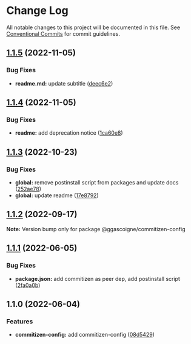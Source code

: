 # Change Log

All notable changes to this project will be documented in this file.
See [Conventional Commits](https://conventionalcommits.org) for commit guidelines.

## [1.1.5](https://github.com/ggascoigne/shareable-configs/compare/@ggascoigne/commitizen-config@1.1.4...@ggascoigne/commitizen-config@1.1.5) (2022-11-05)

### Bug Fixes

- **readme.md:** update subtitle ([deec6e2](https://github.com/ggascoigne/shareable-configs/commit/deec6e206ca3c420a6997acd18fe4ecdfaf32cb0))

## [1.1.4](https://github.com/ggascoigne/shareable-configs/compare/@ggascoigne/commitizen-config@1.1.3...@ggascoigne/commitizen-config@1.1.4) (2022-11-05)

### Bug Fixes

- **readme:** add deprecation notice ([1ca60e8](https://github.com/ggascoigne/shareable-configs/commit/1ca60e8adfe3d142fa68f63535294f453da3b276))

## [1.1.3](https://github.com/ggascoigne/shareable-configs/compare/@ggascoigne/commitizen-config@1.1.2...@ggascoigne/commitizen-config@1.1.3) (2022-10-23)

### Bug Fixes

- **global:** remove postinstall script from packages and update docs ([252ae78](https://github.com/ggascoigne/shareable-configs/commit/252ae787ec89902f130ee28d2af63255fdfabb4d))
- **global:** update readme ([17e8792](https://github.com/ggascoigne/shareable-configs/commit/17e879243244bf28136e24deef02522147abe451))

## [1.1.2](https://github.com/ggascoigne/shareable-configs/compare/@ggascoigne/commitizen-config@1.1.1...@ggascoigne/commitizen-config@1.1.2) (2022-09-17)

**Note:** Version bump only for package @ggascoigne/commitizen-config

## [1.1.1](https://github.com/ggascoigne/shareable-configs/compare/@ggascoigne/commitizen-config@1.1.0...@ggascoigne/commitizen-config@1.1.1) (2022-06-05)

### Bug Fixes

- **package.json:** add commitizen as peer dep, add postinstall script ([2fa0a0b](https://github.com/ggascoigne/shareable-configs/commit/2fa0a0bd4bcdd59ac1fe673d0f77c7004d2c38ba))

## 1.1.0 (2022-06-04)

### Features

- **commitizen-config:** add commitizen-config ([08d5429](https://github.com/ggascoigne/shareable-configs/commit/08d5429bb3cda4b7f1128aacb8e05c20ada7311d))
